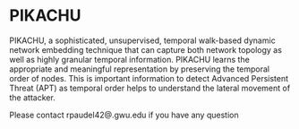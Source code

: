 # PIKACHU

PIKACHU, a sophisticated,
unsupervised, temporal walk-based dynamic network
embedding technique that can capture both network topology as
well as highly granular temporal information. PIKACHU learns
the appropriate and meaningful representation by preserving
the temporal order of nodes. This is important information to
detect Advanced Persistent Threat (APT) as temporal order helps
to understand the lateral movement of the attacker.

Please contact rpaudel42@.gwu.edu if you have any question